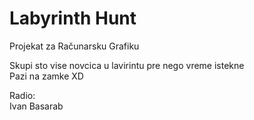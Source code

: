 # Labyrinth Hunt
Projekat za Računarsku Grafiku  

Skupi sto vise novcica u lavirintu pre nego vreme istekne  
Pazi na zamke XD
  
Radio:  
    Ivan Basarab
